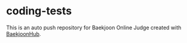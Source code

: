 # coding-tests
This is an auto push repository for Baekjoon Online Judge created with [BaekjoonHub](https://github.com/BaekjoonHub/BaekjoonHub).
